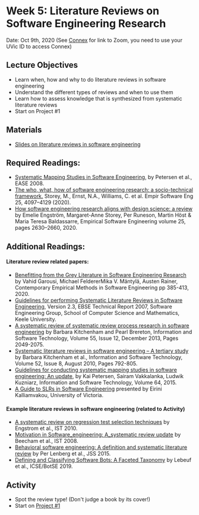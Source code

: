 # Week 5: Literature Reviews on Software Engineering Research

Date: Oct 9th, 2020
(See [Connex]( https://connex.csc.uvic.ca/portal/site/emse2020) for link to Zoom, you need to use your UVic ID to access Connex)

## Lecture Objectives
- Learn when, how and why to do literature reviews in software engineering
- Understand the different types of reviews and when to use them
- Learn how to assess knowledge that is synthesized from systematic literature reviews
- Start on Project #1

## Materials
- [Slides on literature reviews in software engineering](emse-uvic-2020-week5-litreviews.pdf)

## Required Readings:

- [Systematic Mapping Studies in Software Engineering](http://robertfeldt.net/publications/petersen_ease08_sysmap_studies_in_se.pdf), by Petersen et al., EASE 2008. 
- [The who, what, how of software engineering research: a socio-technical framework.](https://link.springer.com/article/10.1007%2Fs10664-020-09858-z) Storey, M., Ernst, N.A., Williams, C. et al.  Empir Software Eng 25, 4097–4129 (2020).
- [How software engineering research aligns with design science: a review](https://link.springer.com/article/10.1007/s10664-020-09818-7) by Emelie Engström, Margaret-Anne Storey, Per Runeson, Martin Höst & Maria Teresa Baldassarre, Empirical Software Engineering volume 25, pages 2630–2660, 2020.

## Additional Readings:

#### Literature review related papers: 

- [Benefitting from the Grey Literature in Software Engineering Research](https://link.springer.com/chapter/10.1007/978-3-030-32489-6_14) by Vahid Garousi, Michael FeldererMika V. Mäntylä, Austen Rainer, Contemporary Empirical Methods in Software Engineering pp 385-413, 2020.
- [Guidelines for performing Systematic Literature Reviews in Software Engineering](https://www.elsevier.com/__data/promis_misc/525444systematicreviewsguide.pdf), Version 2.3, EBSE Technical Report 2007, 
Software Engineering Group, School of Computer Science and Mathematics, Keele University. 
- [A systematic review of systematic review process research in software engineering](https://www.sciencedirect.com/science/article/pii/S0950584913001560?casa_token=DmP0XP_UAfwAAAAA:hy0GIIiSF463LBaBJclDbON6O8_ZziC0vBjjh3fSk5ANIts9n27pqlwRF1EBMYveKKX7uVn5) by Barbara Kitchenham and Pearl Brereton, Information and Software Technology, Volume 55, Issue 12, December 2013, Pages 2049-2075. 
- [Systematic literature reviews in software engineering – A tertiary study](https://www.sciencedirect.com/science/article/abs/pii/S0950584910000467) by Barbara Kitchenham et al., Information and Software Technology, Volume 52, Issue 8, August 2010, Pages 792-805.
- [Guidelines for conducting systematic mapping studies in software engineering: An update](https://www.sciencedirect.com/science/article/abs/pii/S0950584915000646?casa_token=1NlNiXiuApIAAAAA:b-fpb6OC_wS53TAxSfrd3FN389IhBiUb1nyjtgooz4V0tqqO9hJVPjmBYuRaXJOXqbP9Kgn0), by Kai Petersen, Sairam Vakkalanka, Ludwik Kuzniarz, Information and Software Technology, Volume 64, 2015.
- [A Guide to SLRs in Software Engineering](https://research-seminar.github.io/slides/EiriniKalliamvakou_SystematicLiteratureReviews.pdf) presented by Eirini Kalliamvakou, University of Victoria. 

#### Example literature reviews in software engineering (related to Activity)

- [A systematic review on regression test selection techniques](https://portal.research.lu.se/portal/files/4288476/3738217.pdf) by Engstrom et al., IST 2010.
- [Motivation in Software_engineering: A_systematic review update](https://www.researchgate.net/publication/260734375_Motivation_in_software_engineering_A_systematic_review_update) by Beecham et al., IST 2008.
- [Behavioral software engineering: A definition and systematic literature review](https://www.sciencedirect.com/science/article/abs/pii/S0164121215000989) by Per Lenberg et al., JSS 2015.
- [Defining and Classifying Software Bots: A Faceted Taxonomy](https://alexeyza.com/pdf/botse2019invited.pdf) by Lebeuf et al., ICSE/BotSE 2019.

## Activity 
- Spot the review type! (Don't judge a book by its cover!)
- Start on [Project #1](requirements.md#project1)
